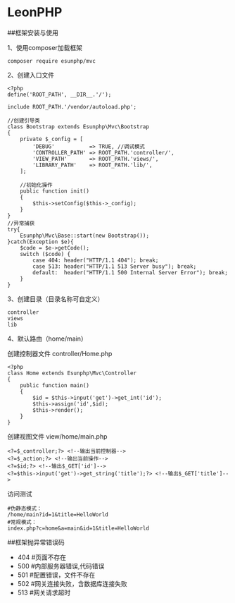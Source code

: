 # LeonPHP

##框架安装与使用

1、使用composer加载框架

    composer require esunphp/mvc

2、创建入口文件

    <?php
    define('ROOT_PATH', __DIR__.'/');

    include ROOT_PATH.'/vendor/autoload.php';

    //创建引导类
    class Bootstrap extends Esunphp\Mvc\Bootstrap
    {
        private $_config = [
            'DEBUG'           => TRUE, //调试模式
            'CONTROLLER_PATH' => ROOT_PATH.'controller/',
            'VIEW_PATH'       => ROOT_PATH.'views/',
            'LIBRARY_PATH'    => ROOT_PATH.'lib/',
        ];

        //初始化操作
        public function init()
        {
            $this->setConfig($this->_config);
        }
    }
    //异常捕获
    try{
        Esunphp\Mvc\Base::start(new Bootstrap());
    }catch(Exception $e){
        $code = $e->getCode();
        switch ($code) {
            case 404: header("HTTP/1.1 404"); break;
            case 513: header("HTTP/1.1 513 Server busy"); break;
            default:  header("HTTP/1.1 500 Internal Server Error"); break;
        }
    }

3、创建目录（目录名称可自定义）

    controller
    views
    lib

4、默认路由（home/main）

创建控制器文件 controller/Home.php

    <?php
    class Home extends Esunphp\Mvc\Controller
    {
        public function main()
        {
            $id = $this->input('get')->get_int('id');
            $this->assign('id',$id);
            $this->render();
        }
    }

创建视图文件 view/home/main.php

    <?=$_controller;?> <!--输出当前控制器-->
    <?=$_action;?> <!--输出当前操作-->
    <?=$id;?> <!--输出$_GET['id']-->
    <?=$this->input('get')->get_string('title');?> <!--输出$_GET['title']-->


访问测试

    #伪静态模式：
    /home/main?id=1&title=HelloWorld
    #常规模式：
    index.php?c=home&a=main&id=1&title=HelloWorld


##框架抛异常错误码

- 404 #页面不存在
- 500 #内部服务器错误,代码错误
- 501 #配置错误，文件不存在
- 502 #网关连接失败，含数据库连接失败
- 513 #网关请求超时
